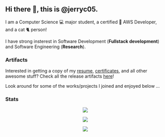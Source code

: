 ## Hi there 👋, this is @jerryc05.

I am a Computer Science 💻 major student, a certified 🏅 AWS Developer, and a cat 🐈 person!

I have strong insterest in Software Development (__Fullstack development__) and Software Engineering (__Research__).

### Artifacts 
Interested in getting a copy of my [resume](https://github.com/jerryc05/jerryc05/releases/download/latest/Ziyan_Chen_Work_Resume.pdf), [certificates](https://github.com/jerryc05/jerryc05/releases/download/latest/AWS.Certified.Developer.-.Associate.certificate.pdf), and all other awesome stuff? Check all the release artifacts [here](https://github.com/jerryc05/jerryc05/releases/tag/latest)!

Look around for some of the works/projects I joined and enjoyed below ...

### Stats

<p align="center">
  <img src="https://github-readme-stats.vercel.app/api?username=jerryc05&count_private=true&show_icons=true&theme=chartreuse-dark" >
</p>

<p align="center">
  <img src="https://github-readme-stats.vercel.app/api/top-langs/?username=jerryc05&langs_count=10&layout=compact&theme=chartreuse-dark" >
</p>

<p align="center">
  <img src="https://github-readme-stats.vercel.app/api/wakatime?theme=chartreuse-dark&layout=compact&username=jerryc05" >
</p>

<!--
**jerryc05/jerryc05** is a ✨ _special_ ✨ repository because its `README.md` (this file) appears on your GitHub profile.

Here are some ideas to get you started:

- 🔭 I’m currently working on ...
- 🌱 I’m currently learning ...
- 👯 I’m looking to collaborate on ...
- 🤔 I’m looking for help with ...
- 💬 Ask me about ...
- 📫 How to reach me: ...
- 😄 Pronouns: ...
- ⚡ Fun fact: ...
-->
